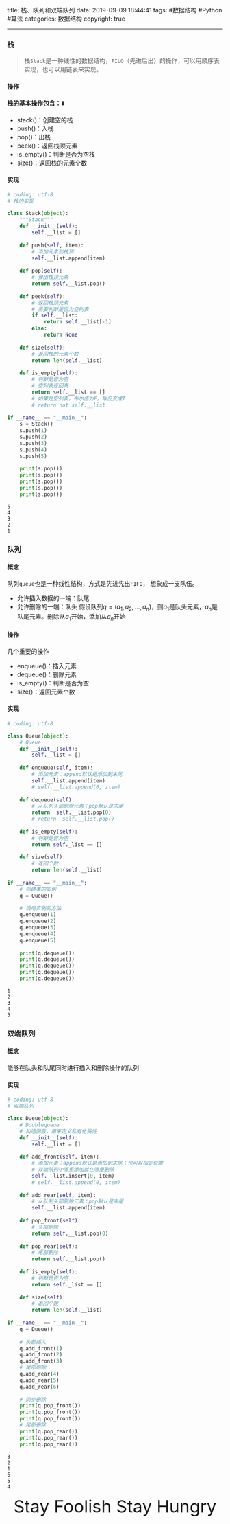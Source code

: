 title: 栈、队列和双端队列
date: 2019-09-09 18:44:41
tags: #数据结构 #Python #算法
categories: 数据结构
copyright: true

-----



### 栈

>栈`Stack`是一种线性的数据结构，`FILO`（先进后出）的操作，可以用顺序表实现，也可以用链表来实现。
#### 操作
**栈的基本操作包含：**:arrow_down:

- stack()：创建空的栈
- push()：入栈
- pop()：出栈
- peek()：返回栈顶元素
- is_empty()：判断是否为空栈
- size()：返回栈的元素个数

<!-- MORE -->

#### 实现


```python
# coding: utf-8
# 栈的实现

class Stack(object):
    """Stack"""
    def __init__(self):
        self.__list = []
    
    def push(self, item):
        # 添加元素到栈顶
        self.__list.append(item)
    
    def pop(self):
        # 弹出栈顶元素
        return self.__list.pop()
    
    def peek(self):
        # 返回栈顶元素
        # 需要判断是否为空列表
        if self.__list:
            return self.__list[-1]
        else:
            return None
    
    def size(self):
        # 返回栈的元素个数
        return len(self.__list)
    
    def is_empty(self):
        # 判断是否为空
        # 空列表返回真
        return self.__list == []
        # 如果是空列表，布尔值为F，取反变成T
        # return not self.__list
    
if __name__ == "__main__":
    s = Stack()
    s.push(1)
    s.push(2)
    s.push(3)
    s.push(4)
    s.push(5)
    
    print(s.pop())
    print(s.pop())
    print(s.pop())
    print(s.pop())
    print(s.pop())
```

    5
    4
    3
    2
    1


### 队列
#### 概念
队列`queue`也是一种线性结构，方式是先进先出`FIFO`， 想象成一支队伍。
- 允许插入数据的一端：队尾
- 允许删除的一端：队头
假设队列$q=(a_1, a_2 ,..., a_n)$，则$a_1$是队头元素，$a_n$是队尾元素。删除从$a_1$开始，添加从$a_n$开始

#### 操作
几个重要的操作
- enqueue()：插入元素
- dequeue()：删除元素
- is_empty()：判断是否为空
- size()：返回元素个数

#### 实现


```python
# coding: utf-8

class Queue(object):
    # Queue
    def __init__(self):
        self.__list = []
    
    def enqueue(self, item):
        # 添加元素：append默认是添加到末尾
        self.__list.append(item)
        # self.__list.append(0, item)
    
    def dequeue(self):
        # 从队列头部删除元素：pop默认是末尾
        return  self.__list.pop(0)
        # return  self.__list.pop()
    
    def is_empty(self):
        # 判断是否为空
        return self._list == []
    
    def size(self):
        # 返回个数
        return len(self.__list)
    
if __name__ == "__main__":
    # 创建类的实例
    q = Queue()  
    
    # 调用实例的方法
    q.enqueue(1)  
    q.enqueue(2)
    q.enqueue(3)
    q.enqueue(4)
    q.enqueue(5)
    
    print(q.dequeue())
    print(q.dequeue())
    print(q.dequeue())
    print(q.dequeue())
    print(q.dequeue())
```

    1
    2
    3
    4
    5

### 双端队列

#### 概念

能够在队头和队尾<span class="burk">同时进行插入和删除</span>操作的队列

#### 实现


```python
# coding: utf-8
# 双端队列

class Dueue(object):
    # Doublequeue
    # 构造函数，用来定义私有化属性
    def __init__(self):
        self.__list = []
    
    def add_front(self, item):
        # 添加元素：append默认是添加到末尾；也可以指定位置
        # 双端队列中哪里添加就在哪里删除
        self.__list.insert(0, item)
        # self.__list.append(0, item)
    
    def add_rear(self, item):
        # 从队列头部删除元素：pop默认是末尾
        self.__list.append(item)
    
    def pop_front(self):
        # 头部删除
        return self.__list.pop(0)
    
    def pop_rear(self):
        # 尾部删除
        return self.__list.pop()
    
    def is_empty(self):
        # 判断是否为空
        return self._list == []
    
    def size(self):
        # 返回个数
        return len(self.__list)
    
if __name__ == "__main__":
    q = Dueue()
    
    # 头部插入 
    q.add_front(1)
    q.add_front(2)
    q.add_front(3)
    # 尾部删除
    q.add_rear(4)
    q.add_rear(5)
    q.add_rear(6)
    
    # 同步删除
    print(q.pop_front())
    print(q.pop_front())
    print(q.pop_front())
    # 尾部删除
    print(q.pop_rear())
    print(q.pop_rear())
    print(q.pop_rear())
```

    3
    2
    1
    6
    5
    4



<CENTER><span style='font-size:2.5rem'>Stay Foolish Stay Hungry</span></CENTER>